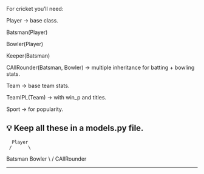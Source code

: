 For cricket you’ll need:

Player → base class.

Batsman(Player)

Bowler(Player)

Keeper(Batsman)

CAllRounder(Batsman, Bowler) → multiple inheritance for batting + bowling stats.

Team → base team stats.

TeamIPL(Team) → with win_p and titles.

Sport → for popularity.

## 💡 Keep all these in a models.py file.

      Player
     /      \

Batsman Bowler
\ /
CAllRounder

---
